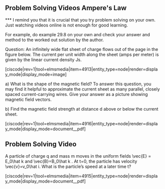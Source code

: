 ## Problem Solving Videos Ampere's Law

*** I remind you that it is crucial that you try problem solving on your own. Just watching videos online is not enough for good learning. 

For example, do example 29.8 on your own and check your answer and method to the worked out solution by the author. 

Question: An infinitely wide flat sheet of charge flows out of the page in the figure below. The current per unit width along the sheet (amps per meter) is given by the linear current density Js.

[ciscode|rev=1|tool=elmsmedia|item=4913|entity_type=node|render=display_mode|display_mode=image]

a) What is the shape of the magnetic field? To answer this question, you may find it helpful to approximate the current sheet as many parallel, closely spaced current-carrying wires. Give your answer as a picture showing magnetic field vectors.

b) Find the magnetic field strength at distance d above or below the current sheet.

[ciscode|rev=1|tool=elmsmedia|item=4916|entity_type=node|render=display_mode|display_mode=document__pdf]

## Problem Solving Video 

A particle of charge q and mass m moves in the uniform fields <lrn-math>\vec{E} = E_0\hat k </lrn-math> and <lrn-math>\vec{B}=B_0\hat k </lrn-math>. At t=0, the particle has velocity <lrn-math>\vec{v}=v_0\hat i. What is the particle’s speed at a later time t?

[ciscode|rev=1|tool=elmsmedia|item=4915|entity_type=node|render=display_mode|display_mode=document__pdf]